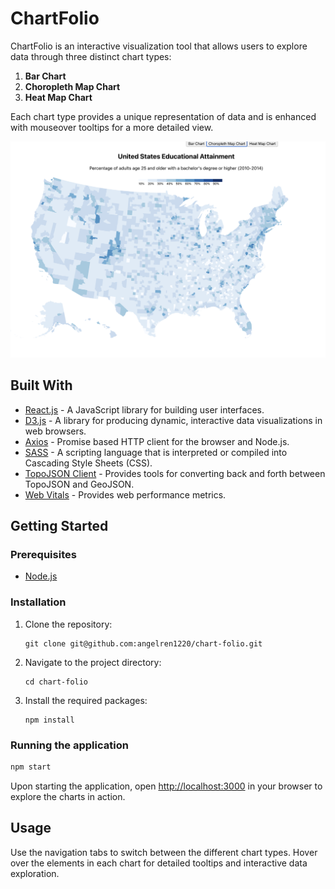 # ChartFolio

ChartFolio is an interactive visualization tool that allows users to explore data through three distinct chart types:

1. **Bar Chart**
2. **Choropleth Map Chart**
3. **Heat Map Chart**

Each chart type provides a unique representation of data and is enhanced with mouseover tooltips for a more detailed view.

![ChartFolio Screenshot](https://github.com/angelren1220/chart-folio/blob/main/docs/Screenshot%202023-09-06%20at%205.55.27%20PM.png?raw=true) 

## Built With

- [React.js](https://reactjs.org/) - A JavaScript library for building user interfaces.
- [D3.js](https://d3js.org/) - A library for producing dynamic, interactive data visualizations in web browsers.
- [Axios](https://github.com/axios/axios) - Promise based HTTP client for the browser and Node.js.
- [SASS](https://sass-lang.com/) - A scripting language that is interpreted or compiled into Cascading Style Sheets (CSS).
- [TopoJSON Client](https://github.com/topojson/topojson-client) - Provides tools for converting back and forth between TopoJSON and GeoJSON.
- [Web Vitals](https://web.dev/vitals/) - Provides web performance metrics.

## Getting Started

### Prerequisites

- [Node.js](https://nodejs.org/)

### Installation

1. Clone the repository:
   ```
   git clone git@github.com:angelren1220/chart-folio.git
   ```
2. Navigate to the project directory:
   ```
   cd chart-folio
   ```
3. Install the required packages:
   ```
   npm install
   ```

### Running the application

```bash
npm start
```
Upon starting the application, open [http://localhost:3000](http://localhost:3000) in your browser to explore the charts in action.

## Usage

Use the navigation tabs to switch between the different chart types. Hover over the elements in each chart for detailed tooltips and interactive data exploration.